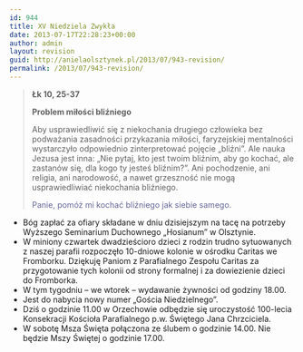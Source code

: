 ```yaml
---
id: 944
title: XV Niedziela Zwykła
date: 2013-07-17T22:28:23+00:00
author: admin
layout: revision
guid: http://anielaolsztynek.pl/2013/07/943-revision/
permalink: /2013/07/943-revision/
---
```

> **Łk 10, 25-37**
> 
> **Problem miłości bliźniego**
> 
> Aby usprawiedliwić się z niekochania drugiego człowieka bez podważania zasadności przykazania miłości, faryzejskiej mentalności wystarczyło odpowiednio zinterpretować pojęcie &#8222;bliźni&#8221;. Ale nauka Jezusa jest inna: &#8222;Nie pytaj, kto jest twoim bliźnim, aby go kochać, ale zastanów się, dla kogo ty jesteś bliźnim?&#8221;. Ani pochodzenie, ani religia, ani narodowość, a nawet grzeszność nie mogą usprawiedliwiać niekochania bliźniego.
> 
> <span style="color: #666699;">Panie, pomóż mi kochać bliźniego jak siebie samego.</span>

  * Bóg zapłać za ofiary składane w dniu dzisiejszym na tacę na potrzeby Wyższego Seminarium Duchownego &#8222;Hosianum&#8221; w Olsztynie.
  * W miniony czwartek dwadzieścioro dzieci z rodzin trudno sytuowanych z naszej parafii rozpoczęło 10-dniowe kolonie w ośrodku Caritas we Fromborku. Dziękuję Paniom z Parafialnego Zespołu Caritas za przygotowanie tych kolonii od strony formalnej i za dowiezienie dzieci do Fromborka.
  * W tym tygodniu &#8211; we wtorek &#8211; wydawanie żywności od godziny 18.00.
  * Jest do nabycia nowy numer &#8222;Gościa Niedzielnego&#8221;.
  * Dziś o godzinie 11.00 w Orzechowie odbędzie się uroczystość 100-lecia Konsekracji Kościoła Parafialnego p.w. Świętego Jana Chrzciciela.
  * W sobotę Msza Święta połączona ze ślubem o godzinie 14.00. Nie będzie Mszy Świętej o godzinie 17.00.